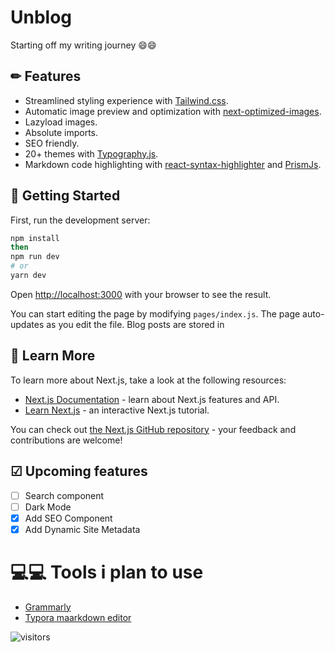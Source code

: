 # Unblog

Starting off my writing journey :smile::smile:

## ✏ Features

- Streamlined styling experience with [Tailwind.css](https://tailwindcss.com/).
- Automatic image preview and optimization with [next-optimized-images](https://github.com/cyrilwanner/next-optimized-images).
- Lazyload images.
- Absolute imports.
- SEO friendly.
- 20+ themes with [Typography.js](https://github.com/cyrilwanner/next-optimized-images).
- Markdown code highlighting with [react-syntax-highlighter](https://www.npmjs.com/package/react-syntax-highlighter) and [PrismJs](https://prismjs.com/).

## 🚀 Getting Started

First, run the development server:

```bash
npm install
then
npm run dev
# or
yarn dev
```

Open [http://localhost:3000](http://localhost:3000) with your browser to see the result.

You can start editing the page by modifying `pages/index.js`. The page auto-updates as you edit the file.
Blog posts are stored in 

## 📖 Learn More

To learn more about Next.js, take a look at the following resources:

- [Next.js Documentation](https://nextjs.org/docs) - learn about Next.js features and API.
- [Learn Next.js](https://nextjs.org/learn) - an interactive Next.js tutorial.

You can check out [the Next.js GitHub repository](https://github.com/zeit/next.js/) - your feedback and contributions are welcome!

## ☑ Upcoming features


- [ ] Search component
- [ ] Dark Mode
- [x] Add SEO Component
- [x] Add Dynamic Site Metadata

# :computer::computer: Tools i plan to use
- [Grammarly](https://grammarly.com)
- [Typora maarkdown editor](https://typora.io)

![visitors](https://visitor-badge.glitch.me/badge?page_id=snow-blade.blog)
